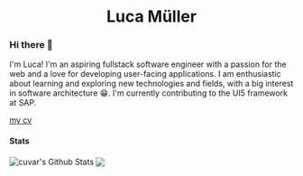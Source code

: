 <h1 align="center">Luca Müller</h1>
<h3 align="left">Hi there 👋</h3>
<p align="left">I'm Luca! I'm an aspiring fullstack software engineer with a passion for the web and a love for developing user-facing applications. I am enthusiastic about learning and exploring new technologies and fields, with a big interest in software architecture 😁. I'm currently contributing to the UI5 framework at SAP.
</p>

[my cv](https://cv.cuvar.dev/)

#### Stats
<div>
  <img align="center" src="https://github-readme-stats.vercel.app/api/top-langs?username=cuvar&hide=java,xslt&show_icons=true&locale=en&layout=compact&theme=chartreuse-dark&title_color=7A7ADB&icon_color=2234AE&text_color=D3D3D3&bg_color=0,000000,130F40" alt="cuvar's Github Stats">
  <img align="center" src="https://github-readme-stats.vercel.app/api?username=cuvar&include_all_commits=true&count_private=true&show_icons=true&line_height=20&title_color=7A7ADB&icon_color=2234AE&text_color=D3D3D3&bg_color=0,000000,130F40">
</div>

